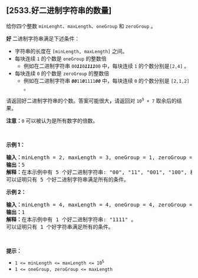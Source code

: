 ## [2533.好二进制字符串的数量]
<p><span style="">给你四个整数 </span><code>minLenght</code>、<code>maxLength</code>、<code>oneGroup</code><span style=""> 和 </span><code>zeroGroup</code><span style=""> 。</span></p>

<p><strong>好 </strong>二进制字符串满足下述条件：</p>

<ul>
	<li>字符串的长度在 <code>[minLength, maxLength]</code> 之间。</li>
	<li>每块连续 <code>1</code> 的个数是 <code>oneGroup</code> 的整数倍
	<ul>
		<li>例如在二进制字符串 <code>00<em><strong>11</strong></em>0<em><strong>1111</strong></em>00</code> 中，每块连续 <code>1</code> 的个数分别是<code>[2,4]</code> 。</li>
	</ul>
	</li>
	<li>每块连续 <code>0</code> 的个数是 <code>zeroGroup</code> 的整数倍
	<ul>
		<li>例如在二进制字符串 <code><em><strong>00</strong></em>11<em><strong>0</strong></em>1111<em><strong>00</strong></em></code> 中，每块连续 <code>0</code> 的个数分别是 <code>[2,1,2]</code> 。</li>
	</ul>
	</li>
</ul>

<p>请返回好二进制字符串的个数。答案可能很大<strong>，</strong>请返回对 <code>10<sup>9</sup> + 7</code> 取余后的结果。</p>

<p><strong>注意：</strong><code>0</code> 可以被认为是所有数字的倍数。</p>

<p>&nbsp;</p>

<p><strong>示例 1：</strong></p>

<pre>
<strong>输入：</strong>minLength = 2, maxLength = 3, oneGroup = 1, zeroGroup = 2
<strong>输出：</strong>5
<strong>解释：</strong>在本示例中有 5 个好二进制字符串: "00", "11", "001", "100", 和 "111" 。
可以证明只有 5 个好二进制字符串满足所有的条件。</pre>

<p><strong>示例 2：</strong></p>

<pre>
<strong>输入：</strong>minLength = 4, maxLength = 4, oneGroup = 4, zeroGroup = 3
<strong>输出：</strong>1
<strong>解释：</strong>在本示例中有 1 个好二进制字符串: "1111" 。
可以证明只有 1 个好字符串满足所有的条件。
</pre>

<p>&nbsp;</p>

<p><strong>提示：</strong></p>

<ul>
	<li><code>1 &lt;= minLength &lt;= maxLength &lt;= 10<sup>5</sup></code></li>
	<li><code>1 &lt;= oneGroup, zeroGroup &lt;= maxLength</code></li>
</ul>
